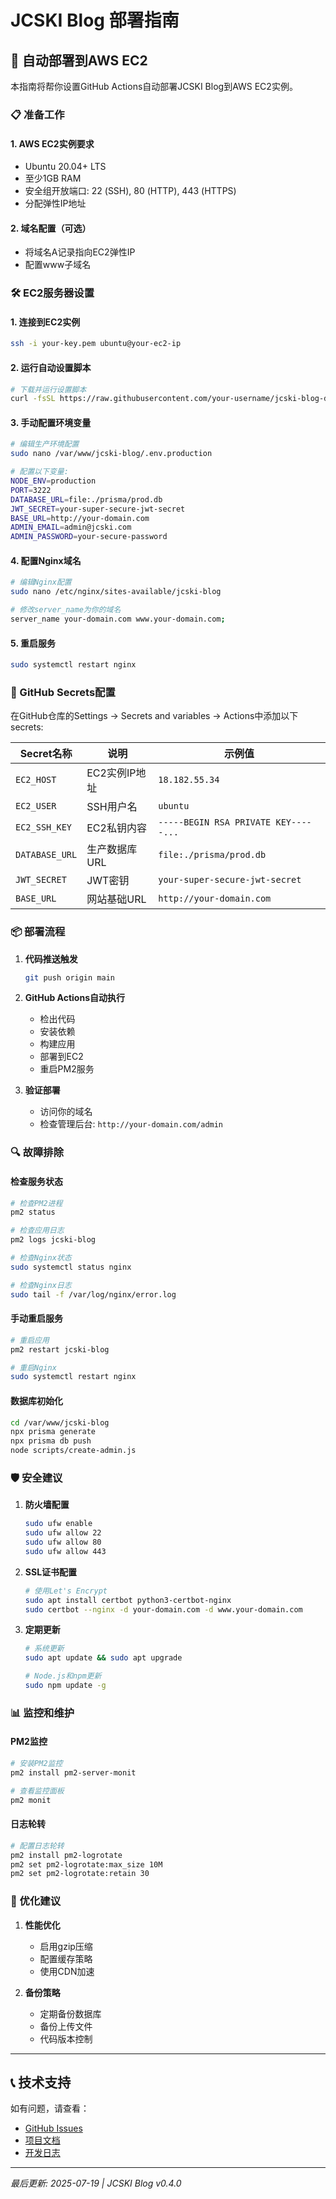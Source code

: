 # JCSKI Blog 部署指南

## 🚀 自动部署到AWS EC2

本指南将帮你设置GitHub Actions自动部署JCSKI Blog到AWS EC2实例。

### 📋 准备工作

#### 1. AWS EC2实例要求
- Ubuntu 20.04+ LTS
- 至少1GB RAM
- 安全组开放端口: 22 (SSH), 80 (HTTP), 443 (HTTPS)
- 分配弹性IP地址

#### 2. 域名配置（可选）
- 将域名A记录指向EC2弹性IP
- 配置www子域名

### 🛠️ EC2服务器设置

#### 1. 连接到EC2实例
```bash
ssh -i your-key.pem ubuntu@your-ec2-ip
```

#### 2. 运行自动设置脚本
```bash
# 下载并运行设置脚本
curl -fsSL https://raw.githubusercontent.com/your-username/jcski-blog-deploy/main/scripts/deploy-setup.sh | bash
```

#### 3. 手动配置环境变量
```bash
# 编辑生产环境配置
sudo nano /var/www/jcski-blog/.env.production

# 配置以下变量:
NODE_ENV=production
PORT=3222
DATABASE_URL=file:./prisma/prod.db
JWT_SECRET=your-super-secure-jwt-secret
BASE_URL=http://your-domain.com
ADMIN_EMAIL=admin@jcski.com
ADMIN_PASSWORD=your-secure-password
```

#### 4. 配置Nginx域名
```bash
# 编辑Nginx配置
sudo nano /etc/nginx/sites-available/jcski-blog

# 修改server_name为你的域名
server_name your-domain.com www.your-domain.com;
```

#### 5. 重启服务
```bash
sudo systemctl restart nginx
```

### 🔐 GitHub Secrets配置

在GitHub仓库的Settings → Secrets and variables → Actions中添加以下secrets:

| Secret名称 | 说明 | 示例值 |
|------------|------|--------|
| `EC2_HOST` | EC2实例IP地址 | `18.182.55.34` |
| `EC2_USER` | SSH用户名 | `ubuntu` |
| `EC2_SSH_KEY` | EC2私钥内容 | `-----BEGIN RSA PRIVATE KEY-----...` |
| `DATABASE_URL` | 生产数据库URL | `file:./prisma/prod.db` |
| `JWT_SECRET` | JWT密钥 | `your-super-secure-jwt-secret` |
| `BASE_URL` | 网站基础URL | `http://your-domain.com` |

### 📦 部署流程

1. **代码推送触发**
   ```bash
   git push origin main
   ```

2. **GitHub Actions自动执行**
   - 检出代码
   - 安装依赖
   - 构建应用
   - 部署到EC2
   - 重启PM2服务

3. **验证部署**
   - 访问你的域名
   - 检查管理后台: `http://your-domain.com/admin`

### 🔍 故障排除

#### 检查服务状态
```bash
# 检查PM2进程
pm2 status

# 检查应用日志
pm2 logs jcski-blog

# 检查Nginx状态
sudo systemctl status nginx

# 检查Nginx日志
sudo tail -f /var/log/nginx/error.log
```

#### 手动重启服务
```bash
# 重启应用
pm2 restart jcski-blog

# 重启Nginx
sudo systemctl restart nginx
```

#### 数据库初始化
```bash
cd /var/www/jcski-blog
npx prisma generate
npx prisma db push
node scripts/create-admin.js
```

### 🛡️ 安全建议

1. **防火墙配置**
   ```bash
   sudo ufw enable
   sudo ufw allow 22
   sudo ufw allow 80
   sudo ufw allow 443
   ```

2. **SSL证书配置**
   ```bash
   # 使用Let's Encrypt
   sudo apt install certbot python3-certbot-nginx
   sudo certbot --nginx -d your-domain.com -d www.your-domain.com
   ```

3. **定期更新**
   ```bash
   # 系统更新
   sudo apt update && sudo apt upgrade

   # Node.js和npm更新
   sudo npm update -g
   ```

### 📊 监控和维护

#### PM2监控
```bash
# 安装PM2监控
pm2 install pm2-server-monit

# 查看监控面板
pm2 monit
```

#### 日志轮转
```bash
# 配置日志轮转
pm2 install pm2-logrotate
pm2 set pm2-logrotate:max_size 10M
pm2 set pm2-logrotate:retain 30
```

### 🎯 优化建议

1. **性能优化**
   - 启用gzip压缩
   - 配置缓存策略
   - 使用CDN加速

2. **备份策略**
   - 定期备份数据库
   - 备份上传文件
   - 代码版本控制

---

## 📞 技术支持

如有问题，请查看：
- [GitHub Issues](https://github.com/your-username/jcski-blog-deploy/issues)
- [项目文档](./CLAUDE.md)
- [开发日志](./CLAUDE.md#版本历史)

---

*最后更新: 2025-07-19 | JCSKI Blog v0.4.0*